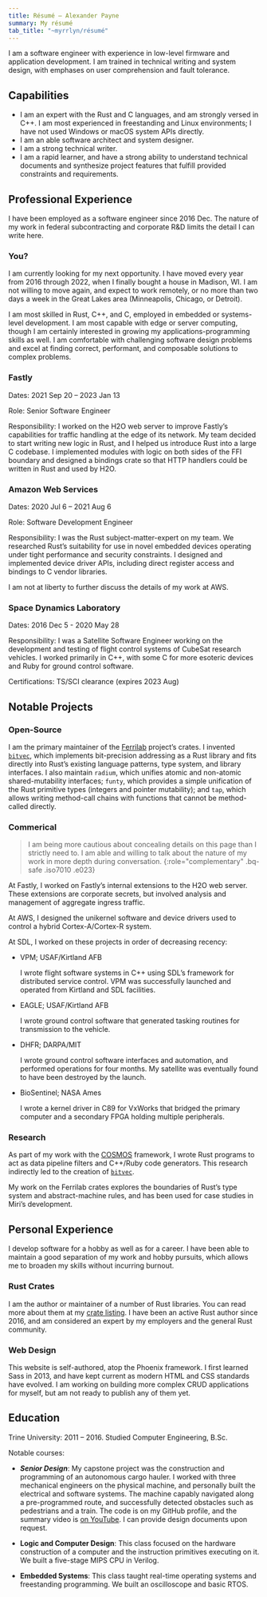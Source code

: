 ```yaml
---
title: Résumé – Alexander Payne
summary: My résumé
tab_title: "~myrrlyn/résumé"
---
```


I am a software engineer with experience in low-level firmware and application
development. I am trained in technical writing and system design, with
emphases on user comprehension and fault tolerance.

## Capabilities

- I am an expert with the Rust and C languages, and am strongly versed in C++.
  I am most experienced in freestanding and Linux environments; I have not used
  Windows or macOS system APIs directly.
- I am an able software architect and system designer.
- I am a strong technical writer.
- I am a rapid learner, and have a strong ability to understand technical
  documents and synthesize project features that fulfill provided constraints
  and requirements.

## Professional Experience

I have been employed as a software engineer since 2016 Dec. The nature of my
work in federal subcontracting and corporate R&D limits the detail I can write
here.

### You?

I am currently looking for my next opportunity. I have moved every year from
2016 through 2022, when I finally bought a house in Madison, WI. I am not
willing to move again, and expect to work remotely, or no more than two days a
week in the Great Lakes area (Minneapolis, Chicago, or Detroit).

I am most skilled in Rust, C++, and C, employed in embedded or systems-level
development. I am most capable with edge or server computing, though I am
certainly interested in growing my applications-programming skills as well. I am
comfortable with challenging software design problems and excel at finding
correct, performant, and composable solutions to complex problems.

### Fastly

Dates: 2021 Sep 20 – 2023 Jan 13

Role: Senior Software Engineer

Responsibility: I worked on the H2O web server to improve Fastly’s capabilities
for traffic handling at the edge of its network. My team decided to start
writing new logic in Rust, and I helped us introduce Rust into a large C
codebase. I implemented modules with logic on both sides of the FFI boundary and
designed a bindings crate so that HTTP handlers could be written in Rust and
used by H2O.

### Amazon Web Services

Dates: 2020 Jul 6 – 2021 Aug 6

Role: Software Development Engineer

Responsibility: I was the Rust subject-matter-expert on my team. We researched
Rust’s suitability for use in novel embedded devices operating under tight
performance and security constraints. I designed and implemented device driver
APIs, including direct register access and bindings to C vendor libraries.

I am not at liberty to further discuss the details of my work at AWS.

### Space Dynamics Laboratory

Dates: 2016 Dec 5 - 2020 May 28

Responsibility: I was a Satellite Software Engineer working on the development
and testing of flight control systems of CubeSat research vehicles. I worked
primarily in C++, with some C for more esoteric devices and Ruby for ground
control software.

Certifications: TS/SCI clearance (expires 2023 Aug)

## Notable Projects

### Open-Source

I am the primary maintainer of the [Ferrilab][ferrilab] project’s crates. I
invented [`bitvec`][bv], which implements bit-precision addressing as a Rust
library and fits directly into Rust’s existing language patterns, type system,
and library interfaces. I also maintain `radium`, which unifies atomic and
non-atomic shared-mutability interfaces; `funty`, which provides a simple
unification of the Rust primitive types (integers and pointer mutability); and
`tap`, which allows writing method-call chains with functions that cannot be
method-called directly.

### Commerical

> I am being more cautious about concealing details on this page than I strictly
> need to. I am able and willing to talk about the nature of my work in more
> depth during conversation.
{:role="complementary" .bq-safe .iso7010 .e023}

At Fastly, I worked on Fastly’s internal extensions to the H2O web server. These
extensions are corporate secrets, but involved analysis and management of
aggregate ingress traffic.

At AWS, I designed the unikernel software and device drivers used to control a
hybrid Cortex-A/Cortex-R system.

At SDL, I worked on these projects in order of decreasing recency:

- VPM; USAF/Kirtland AFB

  I wrote flight software systems in C++ using SDL’s framework for distributed
  service control. VPM was successfully launched and operated from Kirtland and
  SDL facilities.

- EAGLE; USAF/Kirtland AFB

  I wrote ground control software that generated tasking routines for
  transmission to the vehicle.

- DHFR; DARPA/MIT

  I wrote ground control software interfaces and automation, and performed
  operations for four months. My satellite was eventually found to have been
  destroyed by the launch.

- BioSentinel; NASA Ames

  I wrote a kernel driver in C89 for VxWorks that bridged the primary computer
  and a secondary FPGA holding multiple peripherals.

### Research

As part of my work with the [COSMOS][cosmos] framework, I wrote Rust programs to
act as data pipeline filters and C++/Ruby code generators. This research
indirectly led to the creation of [`bitvec`][bv].

My work on the Ferrilab crates explores the boundaries of Rust’s type system and
abstract-machine rules, and has been used for case studies in Miri’s
development.

## Personal Experience

I develop software for a hobby as well as for a career. I have been able to
maintain a good separation of my work and hobby pursuits, which allows me to
broaden my skills without incurring burnout.

### Rust Crates

I am the author or maintainer of a number of Rust libraries. You can read more
about them at my [crate listing][crates]. I have been an active Rust author
since 2016, and am considered an expert by my employers and the general Rust
community.

### Web Design

This website is self-authored, atop the Phoenix framework. I first learned Sass
in 2013, and have kept current as modern HTML and CSS standards have evolved. I
am working on building more complex CRUD applications for myself, but am not
ready to publish any of them yet.

## Education

Trine University: 2011 – 2016. Studied Computer Engineering, B.Sc.

Notable courses:

- ***Senior Design***: My capstone project was the construction and programming
  of an autonomous cargo hauler. I worked with three mechanical engineers on the
  physical machine, and personally built the electrical and software systems.
  The machine capably navigated along a pre-programmed route, and successfully
  detected obstacles such as pedestrians and a train. The code is on my GitHub
  profile, and the summary video is [on YouTube][srd]. I can provide design
  documents upon request.

- **Logic and Computer Design**: This class focused on the hardware construction
  of a computer and the instruction primitives executing on it. We built a
  five-stage MIPS CPU in Verilog.

- **Embedded Systems**: This class taught real-time operating systems and
  freestanding programming. We built an oscilloscope and basic RTOS.

[bv]: ./crates/bv
[cosmos]: https://cosmosrb.com
[crates]: ./crates
[ferrilab]: https://github.com/ferrilab/ferrilab
[srd]: https://www.youtube.com/watch?v=K3CKSovJbJQ
